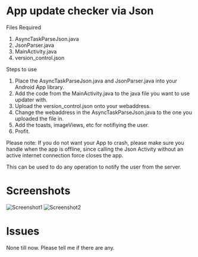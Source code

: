 App update checker via Json
===========================

Files Required
1. AsyncTaskParseJson.java
2. JsonParser.java
3. MainActivity.java
4. version_control.json

Steps to use
1. Place the AsyncTaskParseJson.java and JsonParser.java into your Android App library.
2. Add the code from the MainActivity.java to the java file you want to use updater with.
3. Upload the version_control.json onto your webaddress.
4. Change the webaddress in the AsyncTaskParseJson.java to the one you uploaded the file in.
5. Add the toasts, imageViews, etc for notifiying the user.
6. Profit.

Please note:
      If you do not want your App to crash, please make sure you handle when the app is offline, since calling the Json Activity       without an active internet connection force closes the app.

This can be used to do any operation to notify the user from the server.

Screenshots
============
![Screenshot1](Abhiseshan.github.com/JsonUpdater/Screenshots/scr1.png)
![Screenshot2](Abhiseshan.github.com/JsonUpdater/Screenshots/scr2.png)

Issues
=======
None till now. Please tell me if there are any. 

